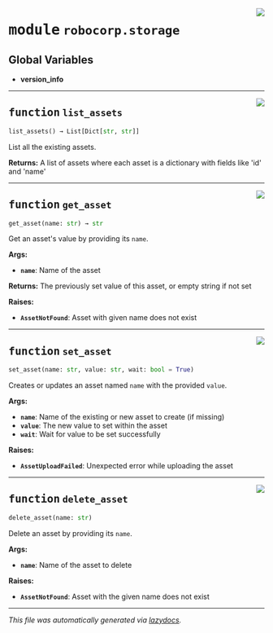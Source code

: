 <!-- markdownlint-disable -->

<a href="../../storage/src/robocorp/storage/__init__.py#L0"><img align="right" style="float:right;" src="https://img.shields.io/badge/-source-cccccc?style=flat-square" /></a>

# <kbd>module</kbd> `robocorp.storage`




**Global Variables**
---------------
- **version_info**

---

<a href="../../storage/src/robocorp/storage/__init__.py#L35"><img align="right" style="float:right;" src="https://img.shields.io/badge/-source-cccccc?style=flat-square" /></a>

## <kbd>function</kbd> `list_assets`

```python
list_assets() → List[Dict[str, str]]
```

List all the existing assets. 



**Returns:**
  A list of assets where each asset is a dictionary with fields like 'id' and  'name' 


---

<a href="../../storage/src/robocorp/storage/__init__.py#L70"><img align="right" style="float:right;" src="https://img.shields.io/badge/-source-cccccc?style=flat-square" /></a>

## <kbd>function</kbd> `get_asset`

```python
get_asset(name: str) → str
```

Get an asset's value by providing its `name`. 



**Args:**
 
 - <b>`name`</b>:  Name of the asset 



**Returns:**
 The previously set value of this asset, or empty string if not set 



**Raises:**
 
 - <b>`AssetNotFound`</b>:  Asset with given name does not exist 


---

<a href="../../storage/src/robocorp/storage/__init__.py#L100"><img align="right" style="float:right;" src="https://img.shields.io/badge/-source-cccccc?style=flat-square" /></a>

## <kbd>function</kbd> `set_asset`

```python
set_asset(name: str, value: str, wait: bool = True)
```

Creates or updates an asset named `name` with the provided `value`. 



**Args:**
 
 - <b>`name`</b>:  Name of the existing or new asset to create (if missing) 
 - <b>`value`</b>:  The new value to set within the asset 
 - <b>`wait`</b>:  Wait for value to be set successfully 



**Raises:**
 
 - <b>`AssetUploadFailed`</b>:  Unexpected error while uploading the asset 


---

<a href="../../storage/src/robocorp/storage/__init__.py#L147"><img align="right" style="float:right;" src="https://img.shields.io/badge/-source-cccccc?style=flat-square" /></a>

## <kbd>function</kbd> `delete_asset`

```python
delete_asset(name: str)
```

Delete an asset by providing its `name`. 



**Args:**
 
 - <b>`name`</b>:  Name of the asset to delete 



**Raises:**
 
 - <b>`AssetNotFound`</b>:  Asset with the given name does not exist 




---

_This file was automatically generated via [lazydocs](https://github.com/ml-tooling/lazydocs)._
